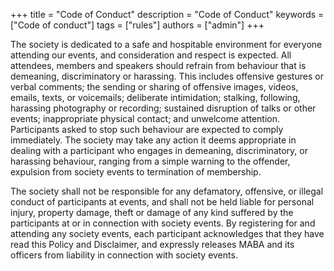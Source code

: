 +++
title = "Code of Conduct"
description = "Code of Conduct"
keywords = ["Code of conduct"]
tags = ["rules"]
authors = ["admin"]
+++

The society is dedicated to a safe and hospitable environment for everyone attending our events, and consideration and respect is expected. All attendees, members and speakers should refrain from behaviour that is demeaning, discriminatory or harassing. This includes offensive gestures or verbal comments; the sending or sharing of offensive images, videos, emails, texts, or voicemails; deliberate intimidation; stalking, following, harassing photography or recording; sustained disruption of talks or other events; inappropriate physical contact; and unwelcome attention. Participants asked to stop such behaviour are expected to comply immediately. The society may take any action it deems appropriate in dealing with a participant who engages in demeaning, discriminatory, or harassing behaviour, ranging from a simple warning to the offender, expulsion from society events to termination of membership.

The society shall not be responsible for any defamatory, offensive, or illegal conduct of participants at events, and shall not be held liable for personal injury, property damage, theft or damage of any kind suffered by the participants at or in connection with society events. By registering for and attending any society events, each participant acknowledges that they have read this Policy and Disclaimer, and expressly releases MABA and its officers from liability in connection with society events.
